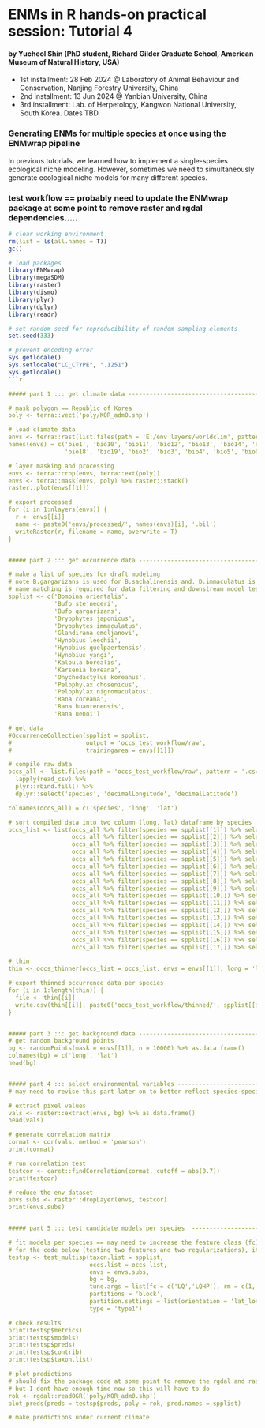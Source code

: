 # ENMs in R hands-on practical session: Tutorial 4
#### by Yucheol Shin (PhD student, Richard Gilder Graduate School, American Museum of Natural History, USA)

- 1st installment: 28 Feb 2024 @ Laboratory of Animal Behaviour and Conservation, Nanjing Forestry University, China
- 2nd installment: 13 Jun 2024 @ Yanbian University, China
- 3rd installment: Lab. of Herpetology, Kangwon National University, South Korea. Dates TBD

### Generating ENMs for multiple species at once using the ENMwrap pipeline
In previous tutorials, we learned how to implement a single-species ecological niche modeling. However, sometimes we need to simultaneously generate ecological niche models for many different species.

### test workflow == probably need to update the ENMwrap package at some point to remove raster and rgdal dependencies.....

```r
# clear working environment
rm(list = ls(all.names = T))
gc()

# load packages
library(ENMwrap)
library(megaSDM)
library(raster)
library(dismo)
library(plyr)
library(dplyr)
library(readr)

# set random seed for reproducibility of random sampling elements
set.seed(333)

# prevent encoding error
Sys.getlocale()
Sys.setlocale("LC_CTYPE", ".1251")
Sys.getlocale()
```r

##### part 1 ::: get climate data ---------------------------------------------------

# mask polygon == Republic of Korea
poly <- terra::vect('poly/KOR_adm0.shp')

# load climate data
envs <- terra::rast(list.files(path = 'E:/env layers/worldclim', pattern = '.tif$', full.names = T))
names(envs) = c('bio1', 'bio10', 'bio11', 'bio12', 'bio13', 'bio14', 'bio15', 'bio16', 'bio17',
                'bio18', 'bio19', 'bio2', 'bio3', 'bio4', 'bio5', 'bio6', 'bio7', 'bio8', 'bio9')

# layer masking and processing
envs <- terra::crop(envs, terra::ext(poly))
envs <- terra::mask(envs, poly) %>% raster::stack()
raster::plot(envs[[1]])

# export processed
for (i in 1:nlayers(envs)) {
  r <- envs[[i]]
  name <- paste0('envs/processed/', names(envs)[i], '.bil')
  writeRaster(r, filename = name, overwrite = T)
}


##### part 2 ::: get occurrence data ---------------------------------------------------

# make a list of species for draft modeling
# note B.gargarizans is used for B.sachalinensis and, D.immaculatus is used for D.suweonensis....just to follow the nomenclature recognized by the package
# name matching is required for data filtering and downstream model testing. If the names dont match the model testing step will throw errors
spplist <- c('Bombina orientalis',
             'Bufo stejnegeri',
             'Bufo gargarizans',
             'Dryophytes japonicus',
             'Dryophytes immaculatus',
             'Glandirana emeljanovi',
             'Hynobius leechii',
             'Hynobius quelpaertensis',
             'Hynobius yangi',
             'Kaloula borealis',
             'Karsenia koreana',
             'Onychodactylus koreanus',
             'Pelophylax chosenicus',
             'Pelophylax nigromaculatus',
             'Rana coreana',
             'Rana huanrenensis',
             'Rana uenoi')

# get data
#OccurrenceCollection(spplist = spplist,
#                     output = 'occs_test_workflow/raw',
#                     trainingarea = envs[[1]])

# compile raw data
occs_all <- list.files(path = 'occs_test_workflow/raw', pattern = '.csv', full.names = T) %>%
  lapply(read_csv) %>%
  plyr::rbind.fill() %>%
  dplyr::select('species', 'decimalLongitude', 'decimalLatitude')

colnames(occs_all) = c('species', 'long', 'lat')

# sort compiled data into two column (long, lat) dataframe by species
occs_list <- list(occs_all %>% filter(species == spplist[[1]]) %>% select(2,3),
                  occs_all %>% filter(species == spplist[[2]]) %>% select(2,3),
                  occs_all %>% filter(species == spplist[[3]]) %>% select(2,3),
                  occs_all %>% filter(species == spplist[[4]]) %>% select(2,3),
                  occs_all %>% filter(species == spplist[[5]]) %>% select(2,3),
                  occs_all %>% filter(species == spplist[[6]]) %>% select(2,3),
                  occs_all %>% filter(species == spplist[[7]]) %>% select(2,3),
                  occs_all %>% filter(species == spplist[[8]]) %>% select(2,3),
                  occs_all %>% filter(species == spplist[[9]]) %>% select(2,3),
                  occs_all %>% filter(species == spplist[[10]]) %>% select(2,3),
                  occs_all %>% filter(species == spplist[[11]]) %>% select(2,3),
                  occs_all %>% filter(species == spplist[[12]]) %>% select(2,3),
                  occs_all %>% filter(species == spplist[[13]]) %>% select(2,3),
                  occs_all %>% filter(species == spplist[[14]]) %>% select(2,3),
                  occs_all %>% filter(species == spplist[[15]]) %>% select(2,3),
                  occs_all %>% filter(species == spplist[[16]]) %>% select(2,3),
                  occs_all %>% filter(species == spplist[[17]]) %>% select(2,3))

# thin
thin <- occs_thinner(occs_list = occs_list, envs = envs[[1]], long = 'long', lat = 'lat', spp_list = spplist)

# export thinned occurrence data per species
for (i in 1:length(thin)) {
  file <- thin[[i]]
  write.csv(thin[[i]], paste0('occs_test_workflow/thinned/', spplist[[i]], '.csv'))
}


##### part 3 ::: get background data ---------------------------------------------------
# get random background points
bg <- randomPoints(mask = envs[[1]], n = 10000) %>% as.data.frame()
colnames(bg) = c('long', 'lat')
head(bg)


##### part 4 ::: select environmental variables ---------------------------------------------------
# may need to revise this part later on to better reflect species-specific climatic requirements....but this should be enough for now to test the workflow

# extract pixel values
vals <- raster::extract(envs, bg) %>% as.data.frame()
head(vals)

# generate correlation matrix
cormat <- cor(vals, method = 'pearson')
print(cormat)

# run correlation test
testcor <- caret::findCorrelation(cormat, cutoff = abs(0.7))
print(testcor)

# reduce the env dataset
envs.subs <- raster::dropLayer(envs, testcor) 
print(envs.subs)


##### part 5 ::: test candidate models per species  ---------------------------------------------------

# fit models per species == may need to increase the feature class (fc) and regularization (rm) combinations for actual application
# for the code below (testing two features and two regularizations), it takes aproximately 2~3 minutes per species
testsp <- test_multisp(taxon.list = spplist,
                       occs.list = occs_list,
                       envs = envs.subs,
                       bg = bg,
                       tune.args = list(fc = c('LQ','LQHP'), rm = c(1, 1.5)),
                       partitions = 'block',
                       partition.settings = list(orientation = 'lat_lon'),
                       type = 'type1')

# check results
print(testsp$metrics)
print(testsp$models)
print(testsp$preds)
print(testsp$contrib)
print(testsp$taxon.list)

# plot predictions
# should fix the package code at some point to remove the rgdal and raster dependencies....so that I can directly use the SpatVector object loaded earlier....
# but I dont have enough time now so this will have to do
rok <- rgdal::readOGR('poly/KOR_adm0.shp')
plot_preds(preds = testsp$preds, poly = rok, pred.names = spplist)

# make predictions under current climate

